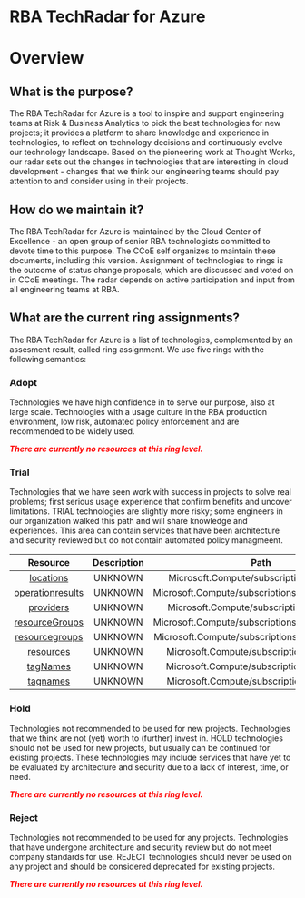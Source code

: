 
RBA TechRadar for Azure
=======================

# Overview

## What is the purpose?


The RBA TechRadar for Azure is a tool to inspire and support engineering teams at Risk & Business Analytics to pick the best technologies for new projects; it provides a platform to share knowledge and experience in technologies, to reflect on technology decisions and continuously evolve our technology landscape.  Based on the pioneering work at Thought Works, our radar sets out the changes in technologies that are interesting in cloud development - changes that we think our engineering teams should pay attention to and consider using in their projects.
## How do we maintain it?


The RBA TechRadar for Azure is maintained by the Cloud Center of Excellence - an open group of senior RBA technologists committed to devote time to this purpose.  The CCoE self organizes to maintain these documents, including this version.  Assignment of technologies to rings is the outcome of status change proposals, which are discussed and voted on in CCoE meetings.  The radar depends on active participation and input from all engineering teams at RBA.
## What are the current ring assignments?


The RBA TechRadar for Azure is a list of technologies, complemented by an assesment result, called ring assignment.  We use five rings with the following semantics:
### Adopt


Technologies we have high confidence in to serve our purpose, also at large scale.  Technologies with a usage culture in the RBA production environment, low risk, automated policy enforcement and are recommended to be widely used.  
  
***<font color="red"> There are currently no resources at this ring level. </font>***
### Trial


Technologies that we have seen work with success in projects to solve real problems;  first serious usage experience that confirm benefits and uncover limitations.  TRIAL technologies are slightly more risky; some engineers in our organization walked this path and will share knowledge and experiences.  This area can contain services that have been architecture and security reviewed but do not contain automated policy managmeent.  

|Resource|Description|Path|Status|
| :---: | :---: | :---: | :---: |
|[locations](https://github.com/openrba/python-azure-techradar/blob/master/Microsoft.Compute/subscriptions/locations)|UNKNOWN|Microsoft.Compute/subscriptions/locations|TRIAL|
|[operationresults](https://github.com/openrba/python-azure-techradar/blob/master/Microsoft.Compute/subscriptions/operationresults)|UNKNOWN|Microsoft.Compute/subscriptions/operationresults|TRIAL|
|[providers](https://github.com/openrba/python-azure-techradar/blob/master/Microsoft.Compute/subscriptions/providers)|UNKNOWN|Microsoft.Compute/subscriptions/providers|TRIAL|
|[resourceGroups](https://github.com/openrba/python-azure-techradar/blob/master/Microsoft.Compute/subscriptions/resourceGroups)|UNKNOWN|Microsoft.Compute/subscriptions/resourceGroups|TRIAL|
|[resourcegroups](https://github.com/openrba/python-azure-techradar/blob/master/Microsoft.Compute/subscriptions/resourcegroups)|UNKNOWN|Microsoft.Compute/subscriptions/resourcegroups|TRIAL|
|[resources](https://github.com/openrba/python-azure-techradar/blob/master/Microsoft.Compute/subscriptions/resources)|UNKNOWN|Microsoft.Compute/subscriptions/resources|TRIAL|
|[tagNames](https://github.com/openrba/python-azure-techradar/blob/master/Microsoft.Compute/subscriptions/tagNames)|UNKNOWN|Microsoft.Compute/subscriptions/tagNames|TRIAL|
|[tagnames](https://github.com/openrba/python-azure-techradar/blob/master/Microsoft.Compute/subscriptions/tagnames)|UNKNOWN|Microsoft.Compute/subscriptions/tagnames|TRIAL|

### Hold


Technologies not recommended to be used for new projects. Technologies that we think are not (yet) worth to (further) invest in.  HOLD technologies should not be used for new projects, but usually can be continued for existing projects.  These technologies may include services that have yet to be evaluated by architecture and security due to a lack of interest, time, or need.  
  
***<font color="red"> There are currently no resources at this ring level. </font>***
### Reject


Technologies not recommended to be used for any projects. Technologies that have undergone architecture and security review but do not meet company standards for use.  REJECT technologies should never be used on any project and should be considered deprecated for existing projects.  
  
***<font color="red"> There are currently no resources at this ring level. </font>***